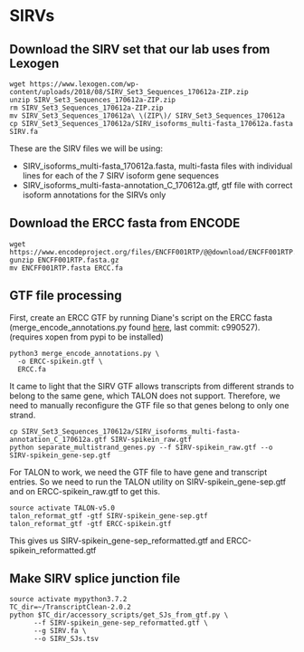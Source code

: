 # SIRVs
## Download the SIRV set that our lab uses from Lexogen
```
wget https://www.lexogen.com/wp-content/uploads/2018/08/SIRV_Set3_Sequences_170612a-ZIP.zip
unzip SIRV_Set3_Sequences_170612a-ZIP.zip
rm SIRV_Set3_Sequences_170612a-ZIP.zip
mv SIRV_Set3_Sequences_170612a\ \(ZIP\)/ SIRV_Set3_Sequences_170612a
cp SIRV_Set3_Sequences_170612a/SIRV_isoforms_multi-fasta_170612a.fasta SIRV.fa
```

These are the SIRV files we will be using:
* SIRV_isoforms_multi-fasta_170612a.fasta, multi-fasta files with individual lines for each of the 7 SIRV isoform gene sequences
* SIRV_isoforms_multi-fasta-annotation_C_170612a.gtf, gtf file with correct isoform annotations for the SIRVs only

## Download the ERCC fasta from ENCODE
```
wget https://www.encodeproject.org/files/ENCFF001RTP/@@download/ENCFF001RTP.fasta.gz
gunzip ENCFF001RTP.fasta.gz
mv ENCFF001RTP.fasta ERCC.fa
```

## GTF file processing
First, create an ERCC GTF by running Diane's script on the ERCC fasta (merge_encode_annotations.py found [here](https://github.com/detrout/long-rna-seq-condor/blob/master/woldrnaseq/merge_encode_annotations.py), last commit: c990527).
(requires xopen from pypi to be installed)
```
python3 merge_encode_annotations.py \
  -o ERCC-spikein.gtf \
  ERCC.fa
```

It came to light that the SIRV GTF allows transcripts from different strands to belong to the same gene, which TALON does not support. Therefore, we need to manually reconfigure the GTF file so that genes belong to only one strand.
```
cp SIRV_Set3_Sequences_170612a/SIRV_isoforms_multi-fasta-annotation_C_170612a.gtf SIRV-spikein_raw.gtf
python separate_multistrand_genes.py --f SIRV-spikein_raw.gtf --o SIRV-spikein_gene-sep.gtf
```

For TALON to work, we need the GTF file to have gene and transcript entries. So we need to run the TALON utility on SIRV-spikein_gene-sep.gtf and on ERCC-spikein_raw.gtf to get this.
```
source activate TALON-v5.0
talon_reformat_gtf -gtf SIRV-spikein_gene-sep.gtf
talon_reformat_gtf -gtf ERCC-spikein.gtf
```
This gives us SIRV-spikein_gene-sep_reformatted.gtf and ERCC-spikein_reformatted.gtf

## Make SIRV splice junction file
```
source activate mypython3.7.2
TC_dir=~/TranscriptClean-2.0.2
python $TC_dir/accessory_scripts/get_SJs_from_gtf.py \
      --f SIRV-spikein_gene-sep_reformatted.gtf \
      --g SIRV.fa \
      --o SIRV_SJs.tsv
```
